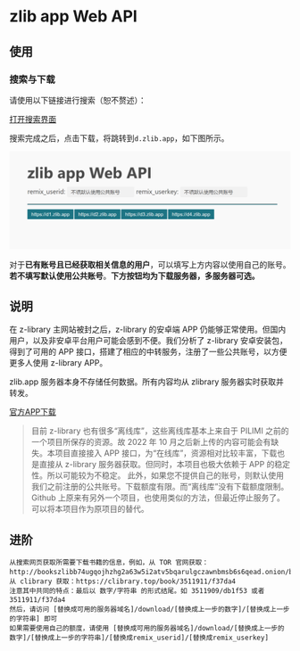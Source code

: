 # zlib app Web API


## 使用

### 搜索与下载

请使用以下链接进行搜索（恕不赘述）：

<a href="https://search.zhelper.net/?[{%22name%22:%22zlib.app%22,%22url%22:%22https://api.zlib.app%22,%22type%22:%22full%22,%22sensitive%22:false,%22detail%22:false,%22download%22:%22https://d.zlib.app/download/%22}]" target="_blank"> 打开搜索界面 </a>

搜索完成之后，点击下载，将跳转到`d.zlib.app`，如下图所示。

![](./uTools_1673787560941.png)

对于**已有账号且已经获取相关信息的用户**，可以填写上方内容以使用自己的账号。**若不填写默认使用公共账号**。**下方按钮均为下载服务器，多服务器可选。**

## 说明

在 z-library 主网站被封之后，z-library 的安卓端 APP 仍能够正常使用。但国内用户，以及非安卓平台用户可能会感到不便。我们分析了 z-library 安卓安装包，得到了可用的 APP 接口，搭建了相应的中转服务，注册了一些公共账号，以方便更多人使用 z-library APP。

zlib.app 服务器本身不存储任何数据。所有内容均从 zlibrary 服务器实时获取并转发。

[官方APP下载](https://raw.githubusercontent.com/zlibapp/app/main/zlibrary-app-latest.apk)

>目前 z-library 也有很多“离线库”，这些离线库基本上来自于 PILIMI 之前的一个项目所保存的资源。故 2022 年 10 月之后新上传的内容可能会有缺失。本项目直接接入 APP 接口，为“在线库”，资源相对比较丰富，下载也是直接从 z-library 服务器获取。但同时，本项目也极大依赖于 APP 的稳定性。所以可能较为不稳定。
>此外，如果您不提供自己的账号，则默认使用我们之前注册的公共账号。下载额度有限。而“离线库”没有下载额度限制。
>Github 上原来有另外一个项目，也使用类似的方法，但最近停止服务了。可以将本项目作为原项目的替代。



## 进阶


```
从搜索网页获取所需要下载书籍的信息，例如，从 TOR 官网获取：http://bookszlibb74ugqojhzhg2a63w5i2atv5bqarulgczawnbmsb6s6qead.onion/book/11651373/1132ee；从 clibrary 获取：https://clibrary.top/book/3511911/f37da4
注意其中共同的特点：最后以 数字/字符串 的形式结尾。如 3511909/db1f53 或者 3511911/f37da4
然后，请访问 [替换成可用的服务器域名]/download/[替换成上一步的数字]/[替换成上一步的字符串] 即可
如果需要使用自己的额度，请使用 [替换成可用的服务器域名]/download/[替换成上一步的数字]/[替换成上一步的字符串]/[替换成remix_userid]/[替换成remix_userkey]
```
